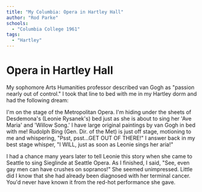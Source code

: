 ```yaml
---
title: "My Columbia: Opera in Hartley Hall"
author: "Rod Parke"
schools:
  - "Columbia College 1961"
tags:
  - "Hartley"
---
```


# Opera in Hartley Hall

My sophomore Arts Humanities professor described van Gogh as "passion nearly out of control."  I took that line to bed with me in my Hartley dorm and had the following dream:

I'm on the stage of the Metropolitan Opera.  I'm hiding under the sheets of Desdemona's (Leonie Rysanek's) bed just as she is about to sing her 'Ave Maria' and 'Willow Song.'  I have large original paintings by van Gogh in bed with me!  Rudolph Bing (Gen. Dir. of the Met) is just off stage, motioning to me and whispering, "Psst, psst...GET OUT OF THERE!"  I answer back in my best stage whisper, "I WILL, just as soon as Leonie sings her aria!"

I had a chance many years later to tell Leonie this story when she came to Seattle to sing Sieglinde at Seattle Opera.  As I finished, I said, "See, even gay men can have crushes on sopranos!"  She seemed unimpressed.  Little did I know that she had already been diagnosed with her terminal cancer.  You'd never have known it from the red-hot performance she gave.
